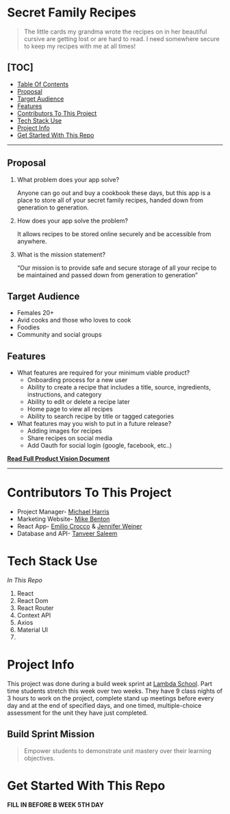 # Secret Family Recipes

> The little cards my grandma wrote the recipes on in her beautiful cursive are getting lost or are hard to read. I need somewhere secure to keep my recipes with me at all times!


[TOC]
---

  - [Table Of Contents](#h1-id%22table-of-contents-51%22table-of-contentsh1)
  - [Proposal](#proposal)
  - [Target Audience](#target-audience)
  - [Features](#features)
  - [Contributors To This Project](#contributors-to-this-project)
  - [Tech Stack Use](#contributors-to-this-project)
  - [Project Info](#project-info)
  - [Get Started With This Repo](#get-started-with-this-repo)

---
## Proposal

1. What problem does your app solve?
    
    Anyone can go out and buy a cookbook these days, but this app is a place to store all of your secret family recipes, handed down from generation to generation.
2. How does your app solve the problem?
    
    It allows recipes to be stored online securely and be accessible from anywhere.
3. What is the mission statement?
    
    “Our mission is to provide safe and secure storage of all your recipe to be maintained and passed down from generation to generation”

## Target Audience

- Females 20+
- Avid cooks and those who loves to cook
- Foodies 
- Community and social groups


## Features

- What features are required for your minimum viable product?
    - Onboarding process for a new user
    - Ability to create a recipe that includes a title, source, ingredients, instructions, and category
    - Ability to edit or delete a recipe later
    - Home page to view all recipes
    - Ability to search recipe by title or tagged categories
- What features may you wish to put in a future release?
    - Adding images for recipes
    - Share recipes on social media
    - Add Oauth for social login (google, facebook, etc..)

[**Read Full Product Vision Document**](./files/Secret%20Family%20Recipes.pdf)

---
# Contributors To This Project
- Project Manager- [Michael Harris](https://github.com/imMichaelHarris)
- Marketing Website- [Mike Benton](https://github.com/mikecrbenton)
- React App- [Emilio Crocco](https://github.com/Dellrodar) & [Jennifer Weiner](https://github.com/weinerjm14)
- Database and API- [Tanveer Saleem](https://github.com/tanveersaleem786)

# Tech Stack Use
*In This Repo*
1. React
2. React Dom
3. React Router
4. Context API
5. Axios
6. Material UI
7. 

# Project Info
This project was done during a build week sprint at [Lambda School](https://lambdaschool.com). Part time students stretch this week over two weeks. They have 9 class nights of 3 hours to work on the project, complete stand up meetings before every day and at the end of specified days, and one timed, multiple-choice assessment for the unit they have just completed. 
## Build Sprint Mission
>Empower students to demonstrate unit mastery over their learning objectives.

# Get Started With This Repo

**FILL IN BEFORE B WEEK 5TH DAY**
